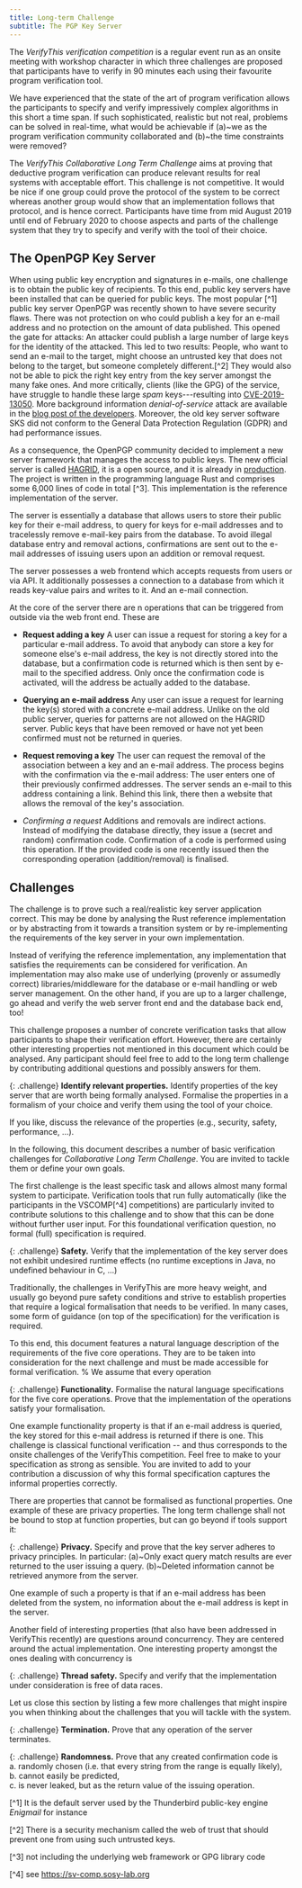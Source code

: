 ```yaml
---
title: Long-term Challenge
subtitle: The PGP Key Server
---
```


The *VerifyThis verification competition* is a regular event run as an
onsite meeting with workshop character in which three challenges are
proposed that participants have to verify in 90 minutes each using
their favourite program verification tool.

We have experienced that the state of the art of program verification
allows the participants to specify and verify impressively complex
algorithms in this short a time span. If such sophisticated, realistic
but not real, problems can be solved in real-time, what would be
achievable if (a)~we as the program verification community
collaborated and (b)~the time constraints were removed?

The *VerifyThis Collaborative Long Term Challenge* aims at proving that
deductive program verification can produce relevant results for real systems
with acceptable effort. This challenge is not competitive. It would be nice if
one group could prove the protocol of the system to be correct whereas another
group would show that an implementation follows that protocol, and is hence
correct. Participants have time from mid August 2019 until end of February 2020
to choose aspects and parts of the challenge system that they try to specify and
verify with the tool of their choice.

## The OpenPGP Key Server

When using public key encryption and signatures in e-mails, one challenge is to
obtain the public key of recipients. To this end, public key servers have been
installed that can be queried for public keys. The most popular [^1] public key
server OpenPGP was recently shown to have severe security flaws. There was not
protection on who could publish a key for an e-mail address and no protection on
the amount of data published. This opened the gate for attacks: An attacker
could publish a large number of large keys for the identity of the attacked.
This led to two results: People, who want to send an e-mail to the target, might
choose an untrusted key that does not belong to the target, but someone
completely different.[^2] They would also not be able to pick the right key
entry from the key server amongst the many fake ones. And more critically,
clients (like the GPG) of the service, have struggle to handle these large
*spam* keys---resulting into
[CVE-2019-13050](https://access.redhat.com/articles/4264021). More background
information *denial-of-service* attack are available in the [blog post of the
developers](https://sequoia-pgp.org/blog/2019/06/14/20190614-hagrid/). Moreover,
the old key server software SKS did not conform to the General Data Protection
Regulation (GDPR) and had performance issues.

As a consequence, the OpenPGP community decided to implement a new server
framework that manages the access to public keys. The new official server is
called [HAGRID](https://gitlab.com/hagrid-keyserver/hagrid), it is a open
source, and it is already in [production](https://keys.openpgp.org). The project
is written in the programming language Rust and comprises some 6,000 lines of
code in total [^3]. This implementation is the reference implementation of the
server.

The server is essentially a database that allows users to store their public key
for their e-mail address, to query for keys for e-mail addresses and to
tracelessly remove e-mail-key pairs from the database. To avoid illegal database
entry and removal actions, confirmations are sent out to the e-mail addresses of
issuing users upon an addition or removal request.

The server possesses a web frontend which accepts requests from users or via
API. It additionally possesses a connection to a database from which it reads
key-value pairs and writes to it. And an e-mail connection.

At the core of the server there are n operations that can be triggered
from outside via the web front end. These are

* **Request adding a key** A user can issue a request for storing a key for
  a particular e-mail address. To avoid that anybody can store a key for someone
  else's e-mail address, the key is not directly stored into the database, but
  a confirmation code is returned which is then sent by e-mail to the specified
  address. Only once the confirmation code is activated, will the address be
  actually added to the database.

* **Querying an e-mail address** Any user can issue a request for learning the
  key(s) stored with a concrete e-mail address. Unlike on the old public server,
  queries for patterns are not allowed on the HAGRID server. Public keys that
  have been removed or have not yet been confirmed must not be returned in
  queries.

* **Request removing a key** The user can request the removal of the association
  between a key and an e-mail address. The process begins with the confirmation
  via the e-mail address: The user enters one of their previously confirmed
  addresses. The server sends an e-mail to this address containing a link.
  Behind this link, there then a website that allows the removal of the key's
  association.

* *Confirming a request* Additions and removals are indirect actions. Instead of
  modifying the database directly, they issue a (secret and random) confirmation
  code. Confirmation of a code is performed using this operation. If the
  provided code is one recently issued then the corresponding operation
  (addition/removal) is finalised.

## Challenges

The challenge is to prove such a real/realistic key server application correct.
This may be done by analysing the Rust reference implementation or by
abstracting from it towards a transition system or by re-implementing the
requirements of the key server in your own implementation.

Instead of verifying the reference implementation, any implementation that
satisfies the requirements can be considered for verification. An implementation
may also make use of underlying (provenly or assumedly correct)
libraries/middleware for the database or e-mail handling or web server
management. On the other hand, if you are up to a larger challenge, go ahead and
verify the web server front end and the database back end, too!

This challenge proposes a number of concrete verification tasks that allow
participants to shape their verification effort. However, there are certainly
other interesting properties not mentioned in this document which could be
analysed. Any participant should feel free to add to the long term challenge by
contributing additional questions and possibly answers for them.

{: .challenge}
**Identify relevant properties.**
Identify properties of the key server that are worth being formally
analysed. Formalise the properties in a formalism of your choice and
verify them using the tool of your choice.

If you like, discuss the relevance of the properties (e.g.,
security, safety, performance, ...).

In the following, this document describes a number of basic verification
challenges for *Collaborative Long Term Challenge*. You are invited to
tackle them or define your own goals.

The first challenge is the least specific task and allows almost many formal
system to participate. Verification tools that run fully automatically (like the
participants in the VSCOMP[^4] competitions) are particularly invited to
contribute solutions to this challenge and to show that this can be done without
further user input. For this foundational verification question, no formal
(full) specification is required.

{: .challenge}
**Safety.**
Verify that the implementation of the key server does not exhibit undesired
runtime effects (no runtime exceptions in Java, no undefined behaviour in C,
...)

Traditionally, the challenges in VerifyThis are more heavy weight, and usually
go beyond pure safety conditions and strive to establish properties that require
a logical formalisation that needs to be verified. In many cases, some form of
guidance (on top of the specification) for the verification is required.

To this end, this document features a natural language description of
the requirements of the five core operations.
They are to be taken into consideration for the next challenge and
must be made accessible for formal verification.
%
We assume that every operation 

{: .challenge}
**Functionality.**
Formalise the natural language specifications for the five core operations.
Prove that the implementation of the operations satisfy your
formalisation.

One example functionality property is that if an e-mail address is queried, the
key stored for this e-mail address is returned if there is one. This challenge
is classical functional verification -- and thus corresponds to the onsite
challenges of the VerifyThis competition. Feel free to make to your
specification as strong as sensible. You are invited to add to your contribution
a discussion of why this formal specification captures the informal properties
correctly.

There are properties that cannot be formalised as functional properties. One
example of these are privacy properties. The long term challenge shall not be
bound to stop at function properties, but can go beyond if tools support it:

{: .challenge}
**Privacy.**
Specify and prove that the key server adheres to privacy
principles. In particular: (a)~Only exact query match results are
ever returned to the user issuing a query. (b)~Deleted information
cannot be retrieved anymore from the server.

One example of such a property is that if an e-mail address has been
deleted from the system, no information about the e-mail address is
kept in the server.

Another field of interesting properties (that also have been addressed
in VerifyThis recently) are questions around concurrency. They are
centered around the actual implementation. One interesting property
amongst the ones dealing with concurrency is

{: .challenge}
**Thread safety.**
Specify and verify that the implementation under consideration is
free of data races.


Let us close this section by listing a few more challenges that might inspire
you when thinking about the challenges that you will tackle with the system.

{: .challenge}
**Termination.**
Prove that any operation of the server terminates.

{: .challenge}
**Randomness.**
Prove that any created confirmation code is<br>
 a. randomly chosen (i.e. that every string from the range is equally likely),<br>
 b. cannot easily be predicted,<br>
 c. is never leaked, but as the return value of the issuing operation.


[^1] It is the default server used by the Thunderbird public-key engine
*Enigmail* for instance

[^2] There is a security mechanism called the web of trust that should prevent
one from using such untrusted keys.

[^3] not including the underlying web framework or GPG library code

[^4] see https://sv-comp.sosy-lab.org
